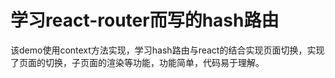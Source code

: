 # 学习react-router而写的hash路由
该demo使用context方法实现，学习hash路由与react的结合实现页面切换，实现了页面的切换，子页面的渲染等功能，功能简单，代码易于理解。
